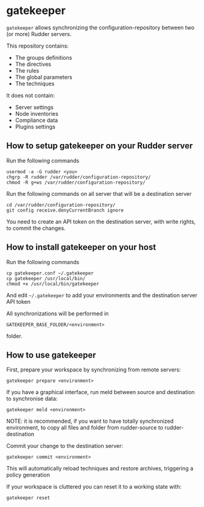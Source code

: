 gatekeeper
==========

`gatekeeper` allows synchronizing the configuration-repository between two (or more) Rudder servers.

This repository contains:

* The groups definitions
* The directives
* The rules
* The global parameters
* The techniques

It does not contain:

* Server settings
* Node inventories
* Compliance data
* Plugins settings

How to setup gatekeeper on your Rudder server
---------------------------------------------

Run the following commands

```
usermod -a -G rudder <you>
chgrp -R rudder /var/rudder/configuration-repository/
chmod -R g+ws /var/rudder/configuration-repository/
```

Run the following commands on all server that will be a destination server

```
cd /var/rudder/configuration-repository/
git config receive.denyCurrentBranch ignore
```

You need to create an API token on the destination server, with write rights, to commit the changes.


How to install gatekeeper on your host
--------------------------------------

Run the following commands

```
cp gatekeeper.conf ~/.gatekeeper
cp gatekeeper /usr/local/bin/
chmod +x /usr/local/bin/gatekeeper
```

And edit `~/.gatekeeper` to add your environments and the destination server API token

All synchronizations will be performed in
```
GATEKEEPER_BASE_FOLDER/<environment>
```

folder.


How to use gatekeeper
---------------------


First, prepare your workspace by synchronizing from remote servers:

```
gatekeeper prepare <environment>
```

If you have a graphical interface, run meld between source and destination to synchronise data:

```
gatekeeper meld <environment>
```

NOTE: it is recommended, if you want to have totally synchronized environment, to copy all files and folder from rudder-source to rudder-destination


Commit your change to the destination server:

```
gatekeeper commit <environment>
```

This will automatically reload techniques and restore archives, triggering a policy generation



If your workspace is cluttered you can reset it to a working state with:

```
gatekeeper reset
```
